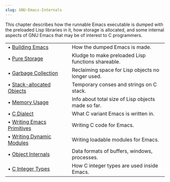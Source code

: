 ```yaml
---
slug: GNU-Emacs-Internals
---
```


This chapter describes how the runnable Emacs executable is dumped with the preloaded Lisp libraries in it, how storage is allocated, and some internal aspects of GNU Emacs that may be of interest to C programmers.

|                                                                      |    |                                                    |
| :------------------------------------------------------------------- | -- | :------------------------------------------------- |
| • [Building Emacs](/docs/elisp/Building-Emacs)                       |    | How the dumped Emacs is made.                      |
| • [Pure Storage](/docs/elisp/Pure-Storage)                           |    | Kludge to make preloaded Lisp functions shareable. |
| • [Garbage Collection](/docs/elisp/Garbage-Collection)               |    | Reclaiming space for Lisp objects no longer used.  |
| • [Stack-allocated Objects](/docs/elisp/Stack_002dallocated-Objects) |    | Temporary conses and strings on C stack.           |
| • [Memory Usage](/docs/elisp/Memory-Usage)                           |    | Info about total size of Lisp objects made so far. |
| • [C Dialect](/docs/elisp/C-Dialect)                                 |    | What C variant Emacs is written in.                |
| • [Writing Emacs Primitives](/docs/elisp/Writing-Emacs-Primitives)   |    | Writing C code for Emacs.                          |
| • [Writing Dynamic Modules](/docs/elisp/Writing-Dynamic-Modules)     |    | Writing loadable modules for Emacs.                |
| • [Object Internals](/docs/elisp/Object-Internals)                   |    | Data formats of buffers, windows, processes.       |
| • [C Integer Types](/docs/elisp/C-Integer-Types)                     |    | How C integer types are used inside Emacs.         |
